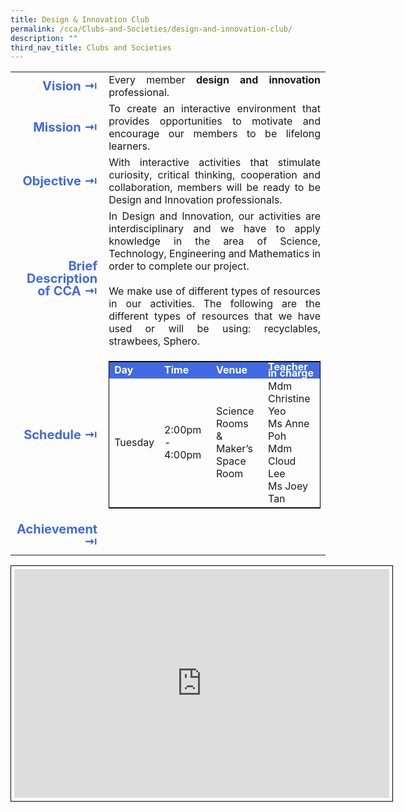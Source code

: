 ```yaml
---
title: Design & Innovation Club
permalink: /cca/Clubs-and-Societies/design-and-innovation-club/
description: ""
third_nav_title: Clubs and Societies
---
```

<table>
	<tbody><tr><td width="70" style="line-height:1; font-weight:bold; font-size: 20px; color:royalblue; border:0px solid black; text-align:right">Vision ⇥</td>
		<td style="text-align:justify">Every member <b>design and innovation</b> professional.</td>
	</tr>
	<tr><td style="line-height:1; font-weight:bold; font-size: 20px; color:royalblue; border:0px solid black; text-align:right">Mission ⇥</td>
		<td style="text-align:justify">To create an interactive environment that provides opportunities to motivate and encourage our members to be lifelong learners.</td>
	</tr>
	<tr><td style="line-height:1; font-weight:bold; font-size: 20px; color:royalblue; border:0px solid black; text-align:right">Objective ⇥</td>
		<td style="text-align:justify">With interactive activities that stimulate curiosity, critical thinking, cooperation and collaboration, members will be ready to be Design and Innovation professionals.</td>
	</tr>
		<tr><td style="line-height:1; font-weight:bold; font-size: 20px; color:royalblue; border:0px solid black; text-align:right">Brief Description of CCA ⇥</td>
		<td style="text-align:justify"><div>In Design and Innovation, our activities are interdisciplinary and we have to apply knowledge in the area of Science, Technology, Engineering and Mathematics in order to complete our project.</div><br>
<div style="text-align:justify">We make use of different types of resources in our activities. The following are the different types of resources that we have used or will be using: recyclables, strawbees, Sphero.</div></td>
	</tr>
	<tr><td style="line-height:1; font-weight:bold; font-size: 20px; color:royalblue; border:0px solid black; text-align:right">Schedule ⇥</td>
		<td style="text-align:justify">
			<table style="border:1px solid black">
		<tbody>
			<tr style="line-height:10px; font-weight: bold; background-color:royalblue; font-size:16px;color:white"><td>Day</td><td>Time</td><td>Venue</td><td>Teacher in charge</td></tr>
			<tr><td>Tuesday</td><td>2:00pm - 4:00pm</td><td>Science Rooms <br>&amp; Maker’s Space <br>Room</td><td>Mdm Christine Yeo<br>Ms Anne Poh<br>Mdm Cloud Lee<br>Ms Joey Tan</td></tr>
		</tbody>
	</table>
		</td>
	</tr>
		<tr><td style="line-height:1; font-weight:bold; font-size: 20px; color:royalblue; border:0px solid black; text-align:right">Achievement ⇥</td>
		<td style="text-align:justify"></td>
	</tr>
	<tr><td></td></tr>
</tbody></table>
<center><iframe allowfullscreen="true" height="366" width="600" frameborder="0" style="border:1px solid black; padding:5px" src="https://docs.google.com/presentation/d/e/2PACX-1vTCD7dH0ElbbiPV79L1TeIR7RCjSLCwVUMLQ8rfIs0kw6BTDw6YavaAilCM8lNLKcgvYx6ePGs5rsMM/embed?start=false&amp;loop=false&amp;delayms=3000"></iframe></center>